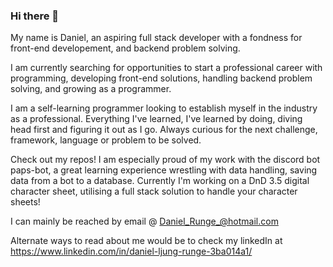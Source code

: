 ### Hi there 👋

My name is Daniel, an aspiring full stack developer with a fondness for front-end developement, and backend problem solving.

I am currently searching for opportunities to start a professional career with programming, developing front-end solutions, handling backend problem solving, and growing as a programmer.

I am a self-learning programmer looking to establish myself in the industry as a professional. 
Everything I've learned, I've learned by doing, diving head first and figuring it out as I go.
Always curious for the next challenge, framework, language or problem to be solved.


Check out my repos!
I am especially proud of my work with the discord bot paps-bot, a great learning experience wrestling with data handling, saving data from a bot to a database.
Currently I'm working on a DnD 3.5 digital character sheet, utilising a full stack solution to handle your character sheets!


I can mainly be reached by email 
@ Daniel_Runge_@hotmail.com

Alternate ways to read about me would be to check my linkedIn at
https://www.linkedin.com/in/daniel-ljung-runge-3ba014a1/

<!--
**DanishKodeMonkey/DanishKodeMonkey** is a ✨ _special_ ✨ repository because its `README.md` (this file) appears on your GitHub profile.

Here are some ideas to get you started:

- 🔭 I’m currently working on ...
- 🌱 I’m currently learning ...
- 👯 I’m looking to collaborate on ...
- 🤔 I’m looking for help with ...
- 💬 Ask me about ...
- 📫 How to reach me: ...
- 😄 Pronouns: ...
- ⚡ Fun fact: ...
-->
